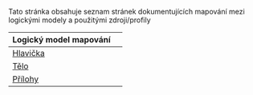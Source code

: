 Tato stránka obsahuje seznam stránek dokumentujících mapování mezi logickými modely a použitými zdroji/profily

| Logický model mapování                                                        |                                          |
| --------------------------------------------------------------------- | --------------------------------------------- |
| [Hlavička](ConceptMap-LabOrderHeader2FHIRcz-cz.html)               |       |
| [Tělo](ConceptMap-LabOrderBody2FHIR-cz.html)                       |            |
| [Přílohy](ConceptMap-AttachmentLabOrder2FHIR-cz.html)                             |  |